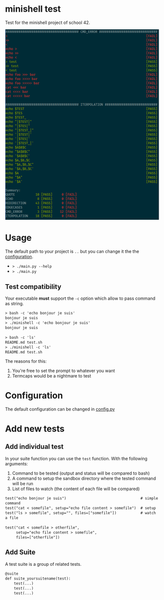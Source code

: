 # minishell test

Test for the minishell project of school 42.

![screenshot](./screenshot.png)

# Usage

The default path to your project is `..` but you can change it the the [configuration](config.py).

* `> ./main.py --help`
* `> ./main.py`

## Test compatibility

Your executable **must** support the `-c` option which allow to pass command as string.

```
> bash -c 'echo bonjour je suis'
bonjour je suis
> ./minishell -c 'echo bonjour je suis'
bonjour je suis

> bash -c 'ls'
README.md test.sh
> ./minishell -c 'ls'
README.md test.sh
```

The reasons for this:
1. You're free to set the prompt to whatever you want
2. Termcaps would be a nightmare to test

# Configuration

The default configuration can be changed in [config.py](config.py)

# Add new tests

## Add individual test

In your suite function you can use the `test` function. With the following arguments:

1. Command to be tested (output and status will be compared to bash)
2. A command to setup the sandbox directory where the tested command will be run
3. List of files to watch (the content of each file will be compared)

```
test("echo bonjour je suis")                                  # simple command
test("cat < somefile", setup="echo file content > somefile")  # setup
test("ls > somefile", setup="", files=["somefile"])           # watch a file

test("cat < somefile > otherfile",
     setup="echo file content > somefile",
     files=["otherfile"])
```

## Add Suite

A test suite is a group of related tests.

```
@suite
def suite_yoursuitename(test):
    test(...)
    test(...)
    test(...)
```
